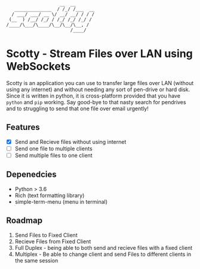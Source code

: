```
                    __  __       
   ______________  / /_/ /___  __
  / ___/ ___/ __ \/ __/ __/ / / /
 (__  ) /__/ /_/ / /_/ /_/ /_/ / 
/____/\___/\____/\__/\__/\__, /  
                        /____/  
```
# Scotty - Stream Files over LAN using WebSockets
Scotty is an application you can use to transfer large files over LAN (without using any internet)
and without needing any sort of pen-drive or hard disk. Since it is written in python, it is
cross-platform provided that you have `python` and `pip` working. Say good-bye to that nasty search
for pendrives and to struggling to send that one file over email urgently!

## Features
- [x] Send and Recieve files without using internet 
- [ ] Send one file to multiple clients
- [ ] Send multiple files to one client

## Depenedcies
* Python > 3.6
* Rich (text formatting library)
* simple-term-menu (menu in terminal)

## Roadmap
1. Send Files to Fixed Client
2. Recieve Files from Fixed Client
3. Full Duplex - being able to both send and recieve files with a fixed client
4. Multiplex -  Be able to change client and send Files to different clients in the same session
